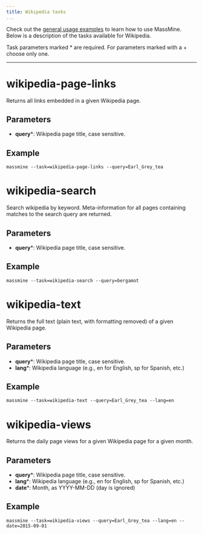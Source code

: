 ```yaml
---
title: Wikipedia tasks
...
```

Check out the [general usage examples](/docs/config.html) to learn how to use MassMine. Below is a description of the tasks available for Wikipedia.

Task parameters marked * are required. For parameters marked with a + choose only one.

<hr/>

# wikipedia-page-links

Returns all links embedded in a given Wikipedia page.

## Parameters

- **query***: Wikipedia page title, case sensitive.

## Example

    massmine --task=wikipedia-page-links --query=Earl_Grey_tea

# wikipedia-search

Search wikipedia by keyword. Meta-information for all pages containing matches to the search query are returned.

## Parameters

- **query***: Wikipedia page title, case sensitive.

## Example

    massmine --task=wikipedia-search --query=bergamot

# wikipedia-text

Returns the full text (plain text, with formatting removed) of a given Wikipedia page.

## Parameters

- **query***: Wikipedia page title, case sensitive.
- **lang***: Wikipedia language (e.g., en for English, sp for Spanish, etc.)

## Example

    massmine --task=wikipedia-text --query=Earl_Grey_tea --lang=en

# wikipedia-views

Returns the daily page views for a given Wikipedia page for a given month.

## Parameters

- **query***: Wikipedia page title, case sensitive.
- **lang***: Wikipedia language (e.g., en for English, sp for Spanish, etc.)
- **date***: Month, as YYYY-MM-DD (day is ignored)

## Example

    massmine --task=wikipedia-views --query=Earl_Grey_tea --lang=en --date=2015-09-01 
